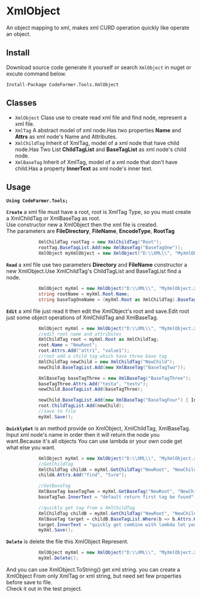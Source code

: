 # XmlObject
  An object mapping to xml, makes xml CURD operation quickly like operate an object.  
## Install  
Download source code generate it yourself or search `XmlObject` in nuget or excute command below.  
```
Install-Package CodeFarmer.Tools.XmlObject
```
## Classes
* `XmlObject` Class use to create read xml file and find node, represent a xml file.
* `XmlTag` A abstract model of xml node.Has two properties **Name** and **Attrs** as xml node's Name and Attributes.
* `XmlChildTag` Inherit of XmlTag, model of a xml node that have child node.Has Two List **ChildTagList** and **BaseTagList** as xml node's child node.
* `XmlBaseTag` Inherit of XmlTag, model of a xml node that don't have child.Has a property **InnerText** as xml node's inner text.  

## Usage  
**`Using CodeFarmer.Tools;`**  

**`Create`** a xml file must have a root, root is XmlTag Type, so you must create a XmlChildTag or XmlBaseTag as root.  
Use constructor new a XmlObject then the xml file is created.  
The parameters are **FileDirectory**, **FileName**, **EncodeType**, **RootTag**  
```c#
            XmlChildTag rootTag = new XmlChildTag("Root");
            rootTag.BaseTagList.Add(new XmlBaseTag("BaseTagOne"));
            XmlObject myXmlObject = new XmlObject("D:\\XML\\", "MyXmlObject.xml", "utf-8", rootTag);
```  
**`Read`** a xml file use two parameters **Directory** and **FileName** constructor a new XmlObject.Use XmlChildTag's ChildTagList and BaseTagList find a node.  
```c#
            XmlObject myXml = new XmlObject("D:\\XML\\", "MyXmlObject.xml");
            string rootName = myXml.Root.Name;
            string baseTagOneName = (myXml.Root as XmlChildTag).BaseTagList.First().Name;
```  
**`Edit`** a xml file just read it then edit the XmlObject's root and save.Edit root just some object operations of XmlChildTag and XmlBaseTag.  
```c#
            XmlObject myXml = new XmlObject("D:\\XML\\", "MyXmlObject.xml");
            //edit root name and attributes
            XmlChildTag root = myXml.Root as XmlChildTag;
            root.Name = "NewRoot";
            root.Attrs.Add("attr1", "value1");
            //root add a child tag which have three base tag
            XmlChildTag newChild = new XmlChildTag("NewChild");
            newChild.BaseTagList.Add(new XmlBaseTag("BaseTagTwo"));

            XmlBaseTag baseTagThree = new XmlBaseTag("BaseTagThree");
            baseTagThree.Attrs.Add("testa", "testv");
            newChild.BaseTagList.Add(baseTagThree);

            newChild.BaseTagList.Add(new XmlBaseTag("BaseTagFour") { InnerText = "some text" });
            root.ChildTagList.Add(newChild);
            //save to file
            myXml.Save();
```  
**`QuicklyGet`** is an method provide on XmlObject, XmlChildTag, XmlBaseTag. Input xml node's name in order then it will return the node you want.Because it's all objects You can use lambda or your own code get what else you want.  
```c#
            XmlObject myXml = new XmlObject("D:\\XML\\", "MyXmlObject.xml");
            //GetChildTag
            XmlChildTag childA = myXml.GetChildTag("NewRoot", "NewChild");
            childA.Attrs.Add("find", "ture");

            //GetBaseTag
            XmlBaseTag baseTagTwo = myXml.GetBaseTag("NewRoot", "NewChild", "BaseTagTwo");
            baseTagTwo.InnerText = "default return first tag be found";

            //quickly get tag from a XmlChildTag
            XmlChildTag childB = myXml.GetChildTag("NewRoot", "NewChild");
            XmlBaseTag target = childB.BaseTagList.Where(b => b.Attrs.Keys.Contains("testa")).First();
            target.InnerText = "quickly get combine with lambda let you read write xml file very quick";
            myXml.Save();
```  
**`Delete`** is delete the file this XmlObject Represent.  
```c#
            XmlObject myXml = new XmlObject("D:\\XML\\", "MyXmlObject.xml");
            myXml.Delete();
```  
  
And you can use XmlObject.ToString() get xml string. you can create a XmlObject From only XmlTag or xml string, but need set few properties before save to file.  
Check it out in the test project.
